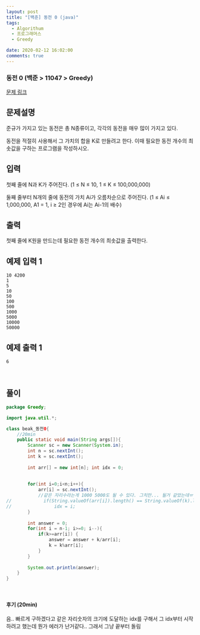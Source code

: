 ```yaml
---
layout: post
title: "[백준] 동전 0 (java)"
tags:
  - Algorithum
  - 프로그래머스
  - Greedy

date: 2020-02-12 16:02:00
comments: true
---
```




### 동전 0 (백준 > 11047 > Greedy)

[문제 링크](https://www.acmicpc.net/problem/11047 )

## 문제설명

준규가 가지고 있는 동전은 총 N종류이고, 각각의 동전을 매우 많이 가지고 있다.

동전을 적절히 사용해서 그 가치의 합을 K로 만들려고 한다. 이때 필요한 동전 개수의 최솟값을 구하는 프로그램을 작성하시오.

## 입력

첫째 줄에 N과 K가 주어진다. (1 ≤ N ≤ 10, 1 ≤ K ≤ 100,000,000)

둘째 줄부터 N개의 줄에 동전의 가치 Ai가 오름차순으로 주어진다. (1 ≤ Ai ≤ 1,000,000, A1 = 1, i ≥ 2인 경우에 Ai는 Ai-1의 배수)

## 출력

첫째 줄에 K원을 만드는데 필요한 동전 개수의 최솟값을 출력한다.

## 예제 입력 1

```
10 4200
1
5
10
50
100
500
1000
5000
10000
50000
```

## 예제 출력 1

```
6
```

<br>

## 풀이

```java
package Greedy;

import java.util.*;

class beak_동전0{
	//20min
    public static void main(String args[]){
        Scanner sc = new Scanner(System.in);
        int n = sc.nextInt();
        int k = sc.nextInt();
        
        int arr[] = new int[n]; int idx = 0;
        
        
        for(int i=0;i<n;i++){
            arr[i] = sc.nextInt();
            //같은 자리수라는게 1000 5000도 될 수 있다. 그치만... 될거 같았는데ㅠ
//            if(String.valueOf(arr[i]).length() == String.valueOf(k).length())
//                idx = i;
        }
        
        int answer = 0;
        for(int i = n-1; i>=0; i--){
            if(k>=arr[i]) {
	            answer = answer + k/arr[i];
	            k = k%arr[i];
	        }
        }
        
        System.out.println(answer);
    }
}
```

<br>

#### 후기 (20min)

음.. 빠르게 구하겠다고 같은 자리숫자의 크기에 도달하는 idx를 구해서 그 idx부터 시작하려고 했는데 뭔가 에러가 난거같다.. 그래서 그냥 끝부터 돌림
